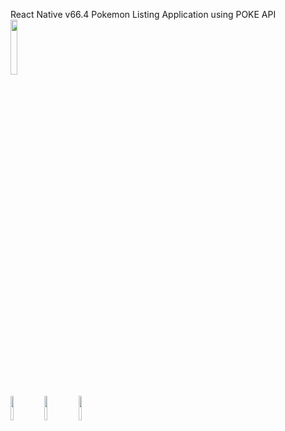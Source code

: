 React Native v66.4 Pokemon Listing Application using POKE API
<br>
<img src="https://github.com/ertkn/poke-list-app/assets/82844013/0b4e4883-abcb-45b0-a148-975daf201597" width=15% height=15%>
<br>
<br>
<img src="https://github.com/ertkn/poke-list-app/assets/82844013/a66c3faa-13d3-45ba-971a-0bddf1490653" width=10% height=10%>
<img src="https://github.com/ertkn/poke-list-app/assets/82844013/f3e8fe7f-518d-4455-8db1-5a57a31961a3" width=10% height=10%>
<img src="https://github.com/ertkn/poke-list-app/assets/82844013/2a7c1981-ed4a-412b-b23b-ef5de41994ca" width=10% height=10%>
<br>
